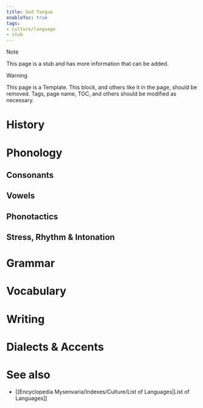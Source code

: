```yaml
---
title: God Tongue
enableToc: true
tags:
- culture/language
- stub
---
```


> [!note]
> This page is a stub and has more information that can be added.


> [!warning]
> This page is a Template. This block, and others like it in the page, should be removed. Tags, page name, TOC, and others should be modified as necessary.


# History

# Phonology

## Consonants

## Vowels

## Phonotactics

## Stress, Rhythm & Intonation

# Grammar

# Vocabulary

# Writing

# Dialects & Accents

# See also
- [[Encyclopedia Mysenvaria/Indexes/Culture/List of Languages|List of Languages]]